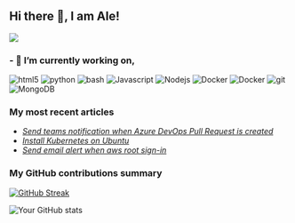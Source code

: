## Hi there 👋, I am Ale!

![](https://komarev.com/ghpvc/?username=alegarciadelrio)
<!--
**alegarciadelrio/alegarciadelrio** is a ✨ _special_ ✨ repository because its `README.md` (this file) appears on your GitHub profile.

Here are some ideas to get you started:

- 🔭 I’m currently working on ...
- 🌱 I’m currently learning ...
- 👯 I’m looking to collaborate on ...
- 🤔 I’m looking for help with ...
- 💬 Ask me about ...
- 📫 How to reach me: ...
- 😄 Pronouns: ...
- ⚡ Fun fact: ...
-->

<h3>- 🔭 I’m currently working on,</h3>
<p>
  <img alt="html5" src="https://img.shields.io/badge/-HTML5-E34F26?style=flat-square&logo=html5&logoColor=white" />
  <img alt="python" src="https://img.shields.io/badge/-Python-blue?style=flat-square&logo=python&logoColor=white" />  
  <img alt="bash" src="https://img.shields.io/badge/-Bash-grey?style=flat-square&logo=linux&logoColor=white" />
  <img alt="Javascript" src="https://img.shields.io/badge/-javascript-f7df1c?style=flat-square&logo=javascript&logoColor=black" />
  <img alt="Nodejs" src="https://img.shields.io/badge/-Nodejs-43853d?style=flat-square&logo=Node.js&logoColor=white" />
  <img alt="Docker" src="https://img.shields.io/badge/-Docker-46a2f1?style=flat-square&logo=docker&logoColor=white" />
  <img alt="Docker" src="https://img.shields.io/badge/-Kubernetes-blue?style=flat-square&logo=kubernetes&logoColor=white" />
  <img alt="git" src="https://img.shields.io/badge/-Git-F05032?style=flat-square&logo=git&logoColor=white" />
  <img alt="MongoDB" src="https://img.shields.io/badge/-MongoDB-13aa52?style=flat-square&logo=mongodb&logoColor=white" />
</p>

<h3>My most recent articles</h3>
<ul>
  
  <li><a href="https://segunale.blogspot.com/2025/02/send-teams-notification-when-azure.html"><i>Send teams notification when Azure DevOps Pull Request is created</i></a></li>
  <li><a href="https://segunale.blogspot.com/2025/02/install-kubernetes-ubuntu.html"><i>Install Kubernetes on Ubuntu</i></a></li>
  <li><a href="https://segunale.blogspot.com/2024/10/send-email-alert-when-aws-root-sign-in.html"><i>Send email alert when aws root sign-in</i></a></li>
</ul>


<h3>My GitHub contributions summary</h3>

[![GitHub Streak](https://github-readme-streak-stats.herokuapp.com?user=alegarciadelrio&theme=dark&ring=fb4362&file=fb4362&currStreakNum=fb4362&currStreakLabel=fb4362&hide_border=true)](https://git.io/streak-stats)

![Your GitHub stats](https://github-readme-stats.vercel.app/api?username=alegarciadelrio&hide_border=true&show_icons=true&bg_color=151515&title_color=fb4362&icon_color=fb4362&text_bold=false&text_color=9e9e9e)
